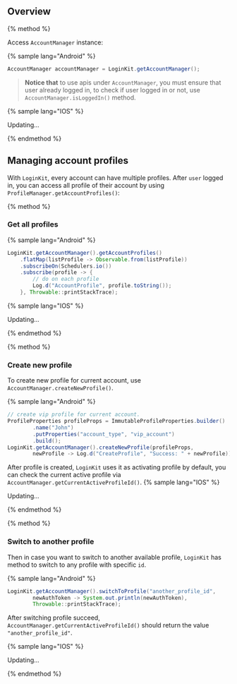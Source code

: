 
## Overview

{% method %}

Access `AccountManager` instance:

{% sample lang="Android" %}

```java
AccountManager accountManager = LoginKit.getAccountManager();
```
> **Notice that** to use apis under `AccountManager`, you must ensure that
user already logged in, to check if user logged in or not, use `AccountManager.isLoggedIn()`
method.

{% sample lang="IOS" %}

Updating...

{% endmethod %}

## Managing account profiles
With `LoginKit`, every account can have multiple profiles. After `user` logged in,
you can access all profile of their account by using `ProfileManager.getAccountProfiles()`:

{% method %}

### Get all profiles

{% sample lang="Android" %}

```java
LoginKit.getAccountManager().getAccountProfiles()
    .flatMap(listProfile -> Observable.from(listProfile))
    .subscribeOn(Schedulers.io())
    .subscribe(profile -> {
        // do on each profile
        Log.d("AccountProfile", profile.toString());
    }, Throwable::printStackTrace);
```

{% sample lang="IOS" %}

Updating...

{% endmethod %}

{% method %}

### Create new profile
To create new profile for current account, use `AccountManager.createNewProfile()`.

{% sample lang="Android" %}

```java
// create vip profile for current account.
ProfileProperties profileProps = ImmutableProfileProperties.builder()
        .name("John")  
        .putProperties("account_type", "vip_account")
        .build();
LoginKit.getAccountManager().createNewProfile(profileProps,
        newProfile -> Log.d("CreateProfile", "Success: " + newProfile));
```
After profile is created, `LoginKit` uses it as activating profile by default, you
can check the current active profile via `AccountManager.getCurrentActiveProfileId()`.
{% sample lang="IOS" %}

Updating...

{% endmethod %}

{% method %}

### Switch to another profile

Then in case you want to switch to another available profile, `LoginKit` has method
to switch to any profile with specific `id`.

{% sample lang="Android" %}
```java
LoginKit.getAccountManager().switchToProfile("another_profile_id",
        newAuthToken -> System.out.println(newAuthToken),
        Throwable::printStackTrace);
```
After switching profile succeed, `AccountManager.getCurrentActiveProfileId()` should
return the value `"another_profile_id"`.

{% sample lang="IOS" %}

Updating...

{% endmethod %}
